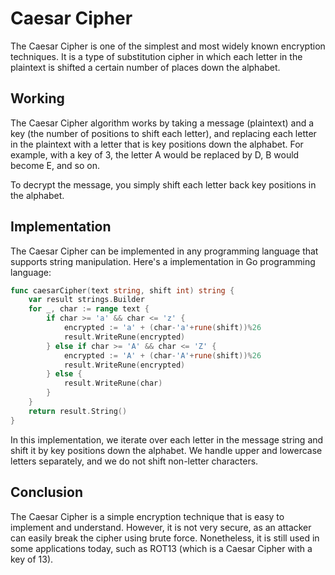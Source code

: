 # Caesar Cipher

The Caesar Cipher is one of the simplest and most widely known encryption techniques. It is a type of substitution cipher in which each letter in the plaintext is shifted a certain number of places down the alphabet.

## Working

The Caesar Cipher algorithm works by taking a message (plaintext) and a key (the number of positions to shift each letter), and replacing each letter in the plaintext with a letter that is key positions down the alphabet. For example, with a key of 3, the letter A would be replaced by D, B would become E, and so on.

To decrypt the message, you simply shift each letter back key positions in the alphabet.

## Implementation

The Caesar Cipher can be implemented in any programming language that supports string manipulation. Here's a implementation in Go programming language:

```go
func caesarCipher(text string, shift int) string {
    var result strings.Builder
    for _, char := range text {
        if char >= 'a' && char <= 'z' {
            encrypted := 'a' + (char-'a'+rune(shift))%26
            result.WriteRune(encrypted)
        } else if char >= 'A' && char <= 'Z' {
            encrypted := 'A' + (char-'A'+rune(shift))%26
            result.WriteRune(encrypted)
        } else {
            result.WriteRune(char)
        }
    }
    return result.String()
}
```

In this implementation, we iterate over each letter in the message string and shift it by key positions down the alphabet. We handle upper and lowercase letters separately, and we do not shift non-letter characters.

## Conclusion

The Caesar Cipher is a simple encryption technique that is easy to implement and understand. However, it is not very secure, as an attacker can easily break the cipher using brute force. Nonetheless, it is still used in some applications today, such as ROT13 (which is a Caesar Cipher with a key of 13).